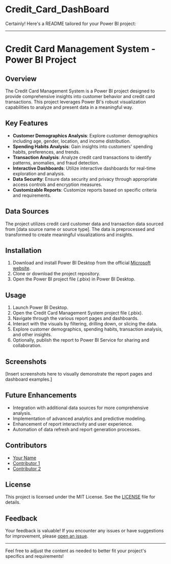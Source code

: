 # Credit_Card_DashBoard
Certainly! Here's a README tailored for your Power BI project:

---

# Credit Card Management System - Power BI Project

## Overview

The Credit Card Management System is a Power BI project designed to provide comprehensive insights into customer behavior and credit card transactions. This project leverages Power BI's robust visualization capabilities to analyze and present data in a meaningful way.

## Key Features

- **Customer Demographics Analysis**: Explore customer demographics including age, gender, location, and income distribution.
- **Spending Habits Analysis**: Gain insights into customers' spending habits, preferences, and trends.
- **Transaction Analysis**: Analyze credit card transactions to identify patterns, anomalies, and fraud detection.
- **Interactive Dashboards**: Utilize interactive dashboards for real-time exploration and analysis.
- **Data Security**: Ensure data security and privacy through appropriate access controls and encryption measures.
- **Customizable Reports**: Customize reports based on specific criteria and requirements.

## Data Sources

The project utilizes credit card customer data and transaction data sourced from [data source name or source type]. The data is preprocessed and transformed to create meaningful visualizations and insights.

## Installation

1. Download and install Power BI Desktop from the official [Microsoft website](https://powerbi.microsoft.com/en-us/desktop/).
2. Clone or download the project repository.
3. Open the Power BI project file (.pbix) in Power BI Desktop.

## Usage

1. Launch Power BI Desktop.
2. Open the Credit Card Management System project file (.pbix).
3. Navigate through the various report pages and dashboards.
4. Interact with the visuals by filtering, drilling down, or slicing the data.
5. Explore customer demographics, spending habits, transaction analysis, and other insights.
6. Optionally, publish the report to Power BI Service for sharing and collaboration.

## Screenshots

[Insert screenshots here to visually demonstrate the report pages and dashboard examples.]

## Future Enhancements

- Integration with additional data sources for more comprehensive analysis.
- Implementation of advanced analytics and predictive modeling.
- Enhancement of report interactivity and user experience.
- Automation of data refresh and report generation processes.

## Contributors

- [Your Name](https://github.com/your-username)
- [Contributor 1](https://github.com/contributor1)
- [Contributor 2](https://github.com/contributor2)

## License

This project is licensed under the MIT License. See the [LICENSE](LICENSE) file for details.

## Feedback

Your feedback is valuable! If you encounter any issues or have suggestions for improvement, please [open an issue](https://github.com/your-username/credit-card-management-system/issues).

---

Feel free to adjust the content as needed to better fit your project's specifics and requirements!
